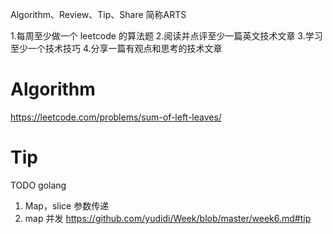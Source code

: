 Algorithm、Review、Tip、Share 简称ARTS

1.每周至少做一个 leetcode 的算法题 2.阅读并点评至少一篇英文技术文章 3.学习至少一个技术技巧 4.分享一篇有观点和思考的技术文章

# Algorithm

https://leetcode.com/problems/sum-of-left-leaves/

# Tip 

TODO golang
1. Map，slice 参数传递
2. map 并发 https://github.com/yudidi/Week/blob/master/week6.md#tip
